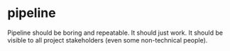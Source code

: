 # pipeline
Pipeline should be boring and repeatable. It should just work. It should be visible to all project stakeholders (even some non-technical people).

